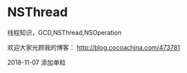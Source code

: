 # NSThread
线程知识，GCD,NSThread,NSOperation

 欢迎大家光顾我的博客：
http://blog.cocoachina.com/473781


2018-11-07 添加单粒
